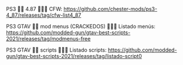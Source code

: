  PS3  🏴‍☠️ 4.87 
🕵️‍♂️📢 CFW: https://github.com/chester-mods/ps3-4_87/releases/tag/cfw-list4_87

 PS3 GTAV 🏴‍☠️ mod menus (CRACKEDOS)
🕵️‍♂️📢 Listado menús: https://github.com/modded-gun/gtav-best-scripts-2021/releases/tag/modmenus-free

 PS3 GTAV 🏴‍☠️ scripts
🕵️‍♂️📢 Listado scripts: https://github.com/modded-gun/gtav-best-scripts-2021/releases/tag/listado-script0
